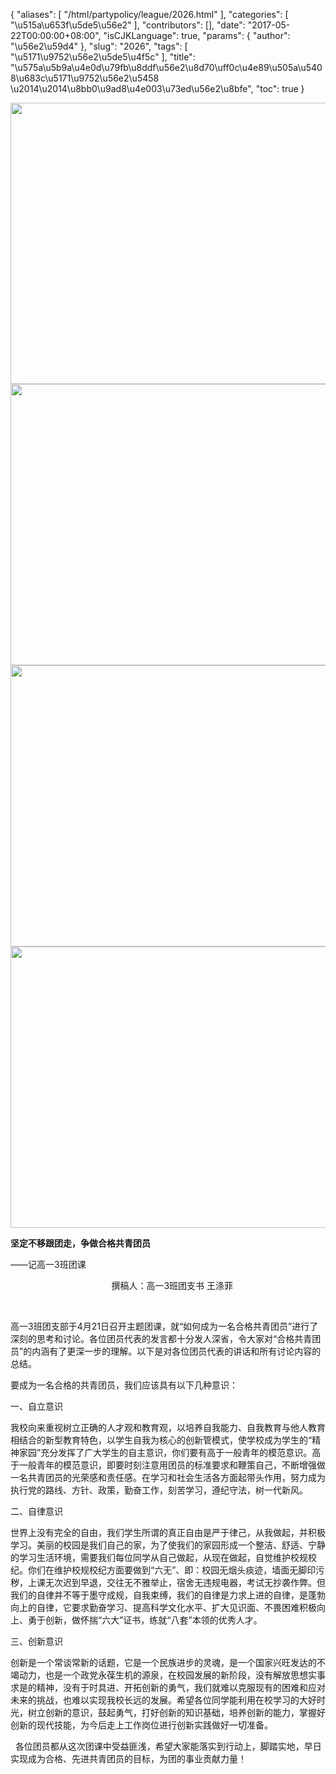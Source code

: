 {
    "aliases": [
        "/html/partypolicy/league/2026.html"
    ],
    "categories": [
        "\u515a\u653f\u5de5\u56e2"
    ],
    "contributors": [],
    "date": "2017-05-22T00:00:00+08:00",
    "isCJKLanguage": true,
    "params": {
        "author": "\u56e2\u59d4"
    },
    "slug": "2026",
    "tags": [
        "\u5171\u9752\u56e2\u5de5\u4f5c"
    ],
    "title": "\u575a\u5b9a\u4e0d\u79fb\u8ddf\u56e2\u8d70\uff0c\u4e89\u505a\u5408\u683c\u5171\u9752\u56e2\u5458 \u2014\u2014\u8bb0\u9ad8\u4e003\u73ed\u56e2\u8bfe",
    "toc": true
}


<img
    src="https://cdn.tfls.online/mirror/full/54a87ddcbfd5a552d742518f78d8004abbbe0a76.jpg"
    style="display:block;margin-left:auto;margin-right:auto;"
    decoding="async"
    fetchpriority="auto"
    loading="lazy"
    height="450"
    width="600"
/>
<img
    src="https://cdn.tfls.online/mirror/full/9036b54baa0fa02006075f9c719ac8bd6f7610ca.jpg"
    style="display:block;margin-left:auto;margin-right:auto;"
    decoding="async"
    fetchpriority="auto"
    loading="lazy"
    height="450"
    width="600"
/>
<img
    src="https://cdn.tfls.online/mirror/full/5589dd0a7a31271a1552c34355e7dda305c02709.jpg"
    style="display:block;margin-left:auto;margin-right:auto;"
    decoding="async"
    fetchpriority="auto"
    loading="lazy"
    height="450"
    width="600"
/>
<img
    src="https://cdn.tfls.online/mirror/full/d2864564cab3749b2c64e04a94b68837a3356cf8.jpg"
    style="display:block;margin-left:auto;margin-right:auto;"
    decoding="async"
    fetchpriority="auto"
    loading="lazy"
    height="450"
    width="600"
/>




  





**坚定不移跟团走，争做合格共青团员**




——记高一3班团课




                                         撰稿人：高一3班团支书 王涤菲




   




高一3班团支部于4月21日召开主题团课，就“如何成为一名合格共青团员”进行了深刻的思考和讨论。各位团员代表的发言都十分发人深省，令大家对“合格共青团员”的内涵有了更深一步的理解。以下是对各位团员代表的讲话和所有讨论内容的总结。




要成为一名合格的共青团员，我们应该具有以下几种意识：




一、自立意识




我校向来重视树立正确的人才观和教育观，以培养自我能力、自我教育与他人教育相结合的新型教育特色，以学生自我为核心的创新管模式，使学校成为学生的“精神家园”充分发挥了广大学生的自主意识，你们要有高于一般青年的模范意识。高于一般青年的模范意识，即要时刻注意用团员的标准要求和鞭策自己，不断增强做一名共青团员的光荣感和责任感。在学习和社会生活各方面起带头作用，努力成为执行党的路线、方针、政策，勤奋工作，刻苦学习，遵纪守法，树一代新风。




二、自律意识




世界上没有完全的自由，我们学生所谓的真正自由是严于律己，从我做起，并积极学习。美丽的校园是我们自己的家，为了使我们的家园形成一个整洁、舒适、宁静的学习生活环境，需要我们每位同学从自己做起，从现在做起，自觉维护校规校纪。你们在维护校规校纪方面要做到“六无”、即：校园无烟头痰迹，墙面无脚印污秽，上课无次迟到早退，交往无不雅举止，宿舍无违规电器，考试无抄袭作弊。但我们的自律并不等于墨守成规，自我束缚，我们的自律是力求上进的自律，是蓬勃向上的自律，它要求勤奋学习、提高科学文化水平、扩大见识面、不畏困难积极向上、勇于创新，做怀揣“六大”证书，练就“八套”本领的优秀人才。




三、创新意识




创新是一个常谈常新的话题，它是一个民族进步的灵魂，是一个国家兴旺发达的不竭动力，也是一个政党永葆生机的源泉，在校园发展的新阶段，没有解放思想实事求是的精神，没有于时具进、开拓创新的勇气，我们就难以克服现有的困难和应对未来的挑战，也难以实现我校长远的发展。希望各位同学能利用在校学习的大好时光，树立创新的意识，鼓起勇气，打好创新的知识基础，培养创新的能力，掌握好创新的现代技能，为今后走上工作岗位进行创新实践做好一切准备。  

  各位团员都从这次团课中受益匪浅，希望大家能落实到行动上，脚踏实地，早日实现成为合格、先进共青团员的目标，为团的事业贡献力量！




  





  





  



